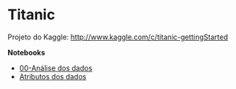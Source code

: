 Titanic
=======

Projeto do Kaggle: http://www.kaggle.com/c/titanic-gettingStarted

**Notebooks**

* [00-Análise dos dados](http://nbviewer.ipython.org/github/abevieiramota/Titanic/blob/master/notebooks/00-Analise%20dos%20dados.ipynb)
 * [Atributos dos dados](https://github.com/abevieiramota/Titanic/blob/master/doc/atributos.csv)
